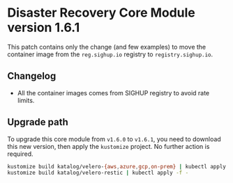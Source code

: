 # Disaster Recovery Core Module version 1.6.1

This patch contains only the change (and few examples) to move the container image from the `reg.sighup.io` registry
to `registry.sighup.io`.

## Changelog

- All the container images comes from SIGHUP registry to avoid rate limits.

## Upgrade path

To upgrade this core module from `v1.6.0` to `v1.6.1`, you need to download this new version, then apply the
`kustomize` project. No further action is required.

```bash
kustomize build katalog/velero-{aws,azure,gcp,on-prem} | kubectl apply -f -
kustomize build katalog/velero-restic | kubectl apply -f -
```
